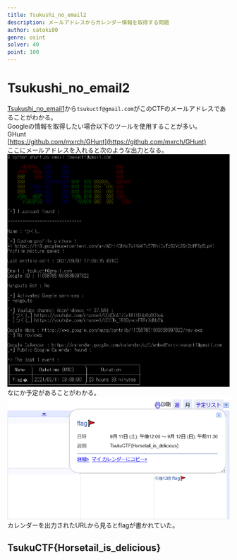 ```yaml
---
title: Tsukushi_no_email2
description: メールアドレスからカレンダー情報を取得する問題
author: satoki00
genre: osint
solver: 40
point: 100
---
```


# Tsukushi_no_email2
[Tsukushi_no_email1](../tsukushi_no_email1)から`tsukuctf@gmail.com`がこのCTFのメールアドレスであることがわかる。  
Googleの情報を取得したい場合以下のツールを使用することが多い。  
GHunt  
[https://github.com/mxrch/GHunt](https://github.com/mxrch/GHunt)  
ここにメールアドレスを入れると次のような出力となる。  
![images/image1.png](images/image1.png)  
なにか予定があることがわかる。  
![images/image2.png](images/image2.png)  
カレンダーを出力されたURLから見るとflagが書かれていた。  

## TsukuCTF{Horsetail\_is\_delicious}

